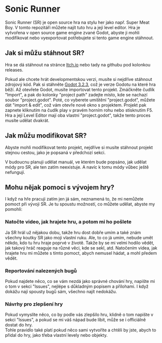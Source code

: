 # Sonic Runner

Sonic Runner (SR) je open source hra na stylu her jako např. Super Meat Boy. V tomto repozitáři můžete najít tuto hru a její level editor.
Hra je vytvořena v open source game engine zvané Godot, abyste ji mohli modifikovat nebo vyexportovat potřebujete si tento game engine stáhnout.

## Jak si můžu stáhnout SR?

Hra se dá stáhnout na stránce [Itch.io](https://howdoesonename.itch.io/sonic-runner) nebo tady na githubu pod kolonkou releases.

Pokud ale chcete hrát developmentskou verzi, musíte si nejdříve stáhnout zdrojový kód. Pak si stáhněte [Godot 3.2.3](https://downloads.tuxfamily.org/godotengine/3.2.3/),
což je verze Godotu na které hra běží. Až otevřete Godot, musíte importovat tento projekt. Zmáčkněte čudlík "Import", a pak do kolonky "project path" zadejte místo, kde se nachazí soubor "project.godot".
Poté, co vyberete umíštění "project.godot", můžete dát "import & edit", což vám otevře nové okno s projektem. Projekt pak zapnete kliknutím na čudlk play v pravém horním rohu nebo stisknutím F5.
Hra a její Level Editor mají oba vlastní "project.godot", takže tento proces musíte udělat dvakrát.

## Jak můžu modifikovat SR?

Abyste mohli modifikovat tento projekt, nejdříve si musíte stáhnout projekt stejnou cestou, jako je popsaná v předchozí sekci.

V budoucnu planuji udělat manuál, ve kterém bude popsáno, jak udělat módy pro SR, ale ten zatím neexistuje.
A navíc k tomu módy vůbec ještě nefungují.

## Mohu nějak pomoci s vývojem hry?

I když na hře pracuji zatím jen já sám, neznamená to, že mi nemůžete pomoct při vývoji SR. Je tu spoustu možností, co můžete udělat, abyste my pomohli:

### Natočte video, jak hrajete hru, a potom mi ho pošlete

Ja SR hrál už nějakou dobu, takže hru dost dobře umím a také znám všechny koutky SR jako moji vlastní ruku. Ale, to co já umím, nebude umět
někdo, kdo tu hru hraje poprvé v životě. Takže by se mi velmi hodilo vědět, jak takový hráč reaguje na různé věci, kde se sekl, atd. Natočením videa, jak hrajete hru 
mi můžete s tímto pomoct, abych nemusel hádat, a mohl předem vědět.

### Reportování nalezených bugů

Pokud najdete něco, co se vám nezdá jako správné chování hry, napište mi o tom v sekci "Issues", nejlépe s důkladným popisem a přílohami.
I když dokážu nají spousty bugů sám, všechno najít nedokážu.

### Návrhy pro zlepšení hry

Pokud vymyslíte něco, co by podle vás zlepšilo hru, klidně o tom napište v sekci "Issues", a pokud se mi váš nápad bude líbit, může se i officiálně dostat do hry.  
Tohle pravidlo také platí pokud něco sami vytvoříte a chtěli by jste, abych to přidal do hry, jako třeba vlastní levely nebo objekty.
